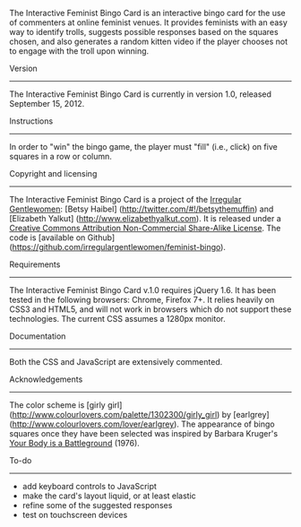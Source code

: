 The Interactive Feminist Bingo Card is an interactive bingo card for the use of commenters at online feminist venues. It provides feminists with an easy way to identify trolls, suggests possible responses based on the squares chosen, and also generates a random kitten video if the player chooses not to engage with the troll upon winning.

Version
_______
The Interactive Feminist Bingo Card is currently in version 1.0, released September 15, 2012.

Instructions
____________

In order to "win" the bingo game, the player must "fill" (i.e., click) on five squares in a row or column.

Copyright and licensing
_______________________

The Interactive Feminist Bingo Card is a project of the [Irregular Gentlewomen](https://github.com/irregulargentlewomen): [Betsy Haibel] (http://twitter.com/#!/betsythemuffin) and [Elizabeth Yalkut] (http://www.elizabethyalkut.com). It is released under a [Creative Commons Attribution Non-Commercial Share-Alike License](http://creativecommons.org/licenses/by-nc-sa/3.0/). The code is [available on Github] (https://github.com/irregulargentlewomen/feminist-bingo).

Requirements
____________

The Interactive Feminist Bingo Card v.1.0 requires jQuery 1.6. It has been tested in the following browsers: Chrome, Firefox 7+. It relies heavily on CSS3 and HTML5, and will not work in browsers which do not support these technologies. The current CSS assumes a 1280px monitor.

Documentation
_____________

Both the CSS and JavaScript are extensively commented.

Acknowledgements
________________

The color scheme is [girly girl] (http://www.colourlovers.com/palette/1302300/girly_girl) by [earlgrey] (http://www.colourlovers.com/lover/earlgrey). The appearance of bingo squares once they have been selected was inspired by Barbara Kruger's [Your Body is a Battleground](http://broadartfoundation.org/artist_43.html) (1976).

To-do
_____

- add keyboard controls to JavaScript
- make the card's layout liquid, or at least elastic
- refine some of the suggested responses
- test on touchscreen devices